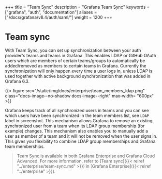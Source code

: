 +++
title = "Team Sync"
description = "Grafana Team Sync"
keywords = ["grafana", "auth", "documentation"]
aliases = ["/docs/grafana/v8.4/auth/saml/"]
weight = 1200
+++

# Team sync

With Team Sync, you can set up synchronization between your auth provider's teams and teams in Grafana. This enables LDAP or GitHub OAuth users which are members
of certain teams/groups to automatically be added/removed as members to certain teams in Grafana. Currently the synchronization will only happen every
time a user logs in, unless LDAP is used together with active background synchronization that was added in Grafana 6.3.

{{< figure src="/static/img/docs/enterprise/team_members_ldap.png" class="docs-image--no-shadow docs-image--right" max-width= "600px" >}}

Grafana keeps track of all synchronized users in teams and you can see which users have been synchronized in the team members list, see `LDAP` label in screenshot.
This mechanism allows Grafana to remove an existing synchronized user from a team when its LDAP group membership (for example) changes. This mechanism also enables you to manually add a user as member of a team and it will not be removed when the user signs in. This gives you flexibility to combine LDAP group memberships and Grafana team memberships.

<div class="clearfix"></div>

> Team Sync is available in both Grafana Enterprise and Grafana Cloud Advanced. For more information, refer to [Team sync]({{< relref "../enterprise/team-sync.md" >}}) in [Grafana Enterprise]({{< relref "../enterprise" >}}).
